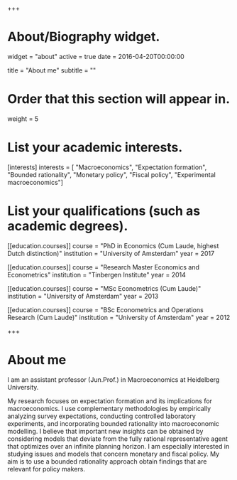 +++
# About/Biography widget.
widget = "about"
active = true
date = 2016-04-20T00:00:00

title = "About me"
subtitle = ""

# Order that this section will appear in.
weight = 5

# List your academic interests.
[interests]
  interests = [
  "Macroeconomics",
   "Expectation formation",
  "Bounded rationality",
  "Monetary policy",
  "Fiscal policy",
  "Experimental macroeconomics"]

# List your qualifications (such as academic degrees).
[[education.courses]]
  course = "PhD in Economics (Cum Laude, highest Dutch distinction)"
  institution = "University of Amsterdam"
  year = 2017

[[education.courses]]
  course = "Research Master Economics and Econometrics"
  institution = "Tinbergen Institute"
  year = 2014

[[education.courses]]
  course = "MSc Econometrics (Cum Laude)"
  institution = "University of Amsterdam"
  year = 2013

[[education.courses]]
  course = "BSc Econometrics and Operations Research (Cum Laude)"
  institution = "University of Amsterdam"
  year = 2012
 
+++

# About me

I am an assistant professor (Jun.Prof.) in Macroeconomics at Heidelberg University.

My research focuses on expectation formation and its implications for macroeconomics. I use complementary methodologies by empirically analyzing survey expectations, conducting controlled laboratory experiments, and incorporating bounded rationality into macroeconomic modelling. I believe that important new insights can be obtained by considering models that deviate from the fully rational representative agent that  optimizes over an infinite planning horizon. I am especially interested in studying issues and models that concern monetary and fiscal policy. My aim is to use a bounded rationality approach obtain findings that are relevant for policy makers.
